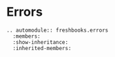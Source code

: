 
# Errors

```{eval-rst}
.. automodule:: freshbooks.errors
  :members:
  :show-inheritance:
  :inherited-members:
```
